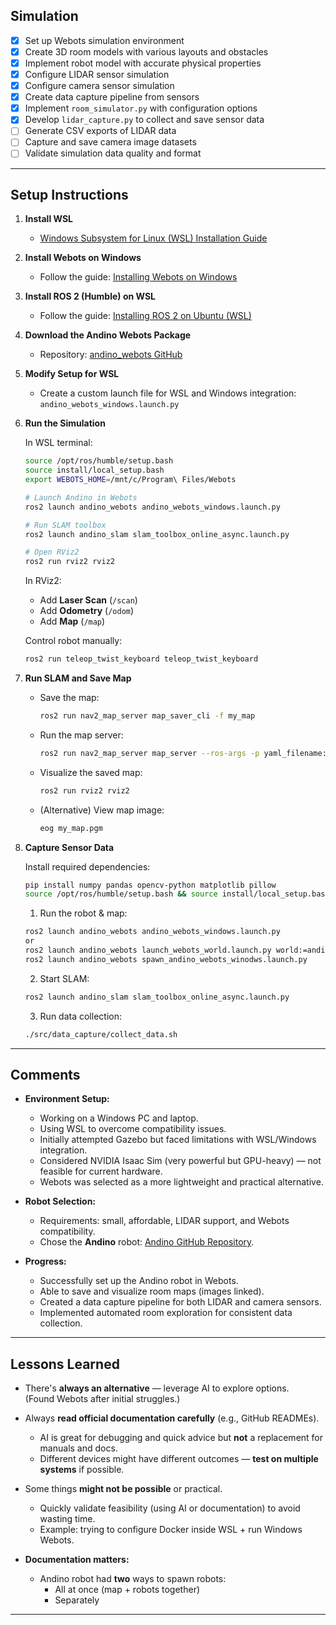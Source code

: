 ## Simulation

- [x] Set up Webots simulation environment
- [x] Create 3D room models with various layouts and obstacles
- [x] Implement robot model with accurate physical properties
- [x] Configure LIDAR sensor simulation
- [x] Configure camera sensor simulation
- [x] Create data capture pipeline from sensors
- [x] Implement `room_simulator.py` with configuration options
- [x] Develop `lidar_capture.py` to collect and save sensor data
- [ ] Generate CSV exports of LIDAR data
- [ ] Capture and save camera image datasets
- [ ] Validate simulation data quality and format

---

## Setup Instructions

1. **Install WSL**

   - [Windows Subsystem for Linux (WSL) Installation Guide](https://learn.microsoft.com/en-us/windows/wsl/install)

2. **Install Webots on Windows**

   - Follow the guide: [Installing Webots on Windows](https://docs.ros.org/en/humble/Tutorials/Advanced/Simulators/Webots/Installation-Windows.html#id5)

3. **Install ROS 2 (Humble) on WSL**

   - Follow the guide: [Installing ROS 2 on Ubuntu (WSL)](https://docs.ros.org/en/humble/Installation/Ubuntu-Install-Debs.html)

4. **Download the Andino Webots Package**

   - Repository: [andino_webots GitHub](https://github.com/Ekumen-OS/andino_webots?tab=readme-ov-file)

5. **Modify Setup for WSL**

   - Create a custom launch file for WSL and Windows integration:  
     `andino_webots_windows.launch.py`

6. **Run the Simulation**

   In WSL terminal:

   ```bash
   source /opt/ros/humble/setup.bash
   source install/local_setup.bash
   export WEBOTS_HOME=/mnt/c/Program\ Files/Webots

   # Launch Andino in Webots
   ros2 launch andino_webots andino_webots_windows.launch.py

   # Run SLAM toolbox
   ros2 launch andino_slam slam_toolbox_online_async.launch.py

   # Open RViz2
   ros2 run rviz2 rviz2
   ```

   In RViz2:

   - Add **Laser Scan** (`/scan`)
   - Add **Odometry** (`/odom`)
   - Add **Map** (`/map`)

   Control robot manually:

   ```bash
   ros2 run teleop_twist_keyboard teleop_twist_keyboard
   ```

7. **Run SLAM and Save Map**

   - Save the map:

     ```bash
     ros2 run nav2_map_server map_saver_cli -f my_map
     ```

   - Run the map server:

     ```bash
     ros2 run nav2_map_server map_server --ros-args -p yaml_filename:=my_map.yaml
     ```

   - Visualize the saved map:

     ```bash
     ros2 run rviz2 rviz2
     ```

   - (Alternative) View map image:

     ```bash
     eog my_map.pgm
     ```

8. **Capture Sensor Data**

   Install required  dependencies:

   ```bash
   pip install numpy pandas opencv-python matplotlib pillow
   source /opt/ros/humble/setup.bash && source install/local_setup.bash && export WEBOTS_HOME=/mnt/c/Program\ Files/Webots
   ```
   1. Run the robot & map:
   ```bash
   ros2 launch andino_webots andino_webots_windows.launch.py
   or
   ros2 launch andino_webots launch_webots_world.launch.py world:=andino_webots.wbt
   ros2 launch andino_webots spawn_andino_webots_winodws.launch.py
   ```

   2. Start SLAM:
   ```bash
   ros2 launch andino_slam slam_toolbox_online_async.launch.py
   ```

   3. Run data collection:
   ```bash
   ./src/data_capture/collect_data.sh
   ```

---

## Comments

- **Environment Setup:**

  - Working on a Windows PC and laptop.
  - Using WSL to overcome compatibility issues.
  - Initially attempted Gazebo but faced limitations with WSL/Windows integration.
  - Considered NVIDIA Isaac Sim (very powerful but GPU-heavy) — not feasible for current hardware.
  - Webots was selected as a more lightweight and practical alternative.

- **Robot Selection:**

  - Requirements: small, affordable, LIDAR support, and Webots compatibility.
  - Chose the **Andino** robot: [Andino GitHub Repository](https://github.com/Ekumen-OS/andino/tree/humble/andino_hardware).

- **Progress:**
  - Successfully set up the Andino robot in Webots.
  - Able to save and visualize room maps (images linked).
  - Created a data capture pipeline for both LIDAR and camera sensors.
  - Implemented automated room exploration for consistent data collection.

---

## Lessons Learned

- There's **always an alternative** — leverage AI to explore options.  
  (Found Webots after initial struggles.)

- Always **read official documentation carefully** (e.g., GitHub READMEs).

  - AI is great for debugging and quick advice but **not** a replacement for manuals and docs.
  - Different devices might have different outcomes — **test on multiple systems** if possible.

- Some things **might not be possible** or practical.

  - Quickly validate feasibility (using AI or documentation) to avoid wasting time.
  - Example: trying to configure Docker inside WSL + run Windows Webots.

- **Documentation matters:**
  - Andino robot had **two** ways to spawn robots:
    - All at once (map + robots together)
    - Separately

---
